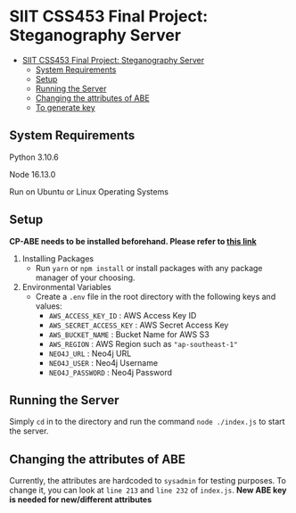 ﻿# SIIT CSS453 Final Project: Steganography Server

- [SIIT CSS453 Final Project: Steganography Server](#siit-css453-final-project-steganography-server)
  - [System Requirements](#system-requirements)
  - [Setup](#setup)
  - [Running the Server](#running-the-server)
  - [Changing the attributes of ABE](#changing-the-attributes-of-abe)
  - [To generate key](#to-generate-key)


## System Requirements
Python 3.10.6

Node 16.13.0

Run on Ubuntu or Linux Operating Systems

## Setup

**CP-ABE needs to be installed beforehand. Please refer to [this link](https://acsc.cs.utexas.edu/)**

1. Installing Packages
   - Run `yarn` or `npm install` or install packages with any package manager of your choosing.
2. Environmental Variables
   - Create a `.env` file in the root directory with the following keys and values:
     - `AWS_ACCESS_KEY_ID` : AWS Access Key ID
     - `AWS_SECRET_ACCESS_KEY` : AWS Secret Access Key
     - `AWS_BUCKET_NAME` : Bucket Name for AWS S3
     - `AWS_REGION` : AWS Region such as `"ap-southeast-1"`
     - `NEO4J_URL` : Neo4j URL
     - `NEO4J_USER` : Neo4j Username
     - `NEO4J_PASSWORD` : Neo4j Password

## Running the Server

Simply `cd` in to the directory and run the command `node ./index.js` to start the server.

## Changing the attributes of ABE

Currently, the attributes are hardcoded to `sysadmin` for testing purposes. To change it, you can look at `line 213` and `line 232` of `index.js`. **New ABE key is needed for new/different attributes**
